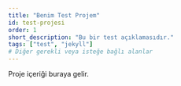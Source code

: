```yaml
---
title: "Benim Test Projem"
id: test-projesi
order: 1
short_description: "Bu bir test açıklamasıdır."
tags: ["test", "jekyll"]
# Diğer gerekli veya isteğe bağlı alanlar
---
```


Proje içeriği buraya gelir.
